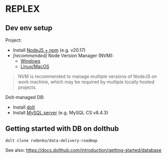# REPLEX

## Dev env setup

Project:
- Install [NodeJS + npm](https://nodejs.org/en/download/package-manager) (e.g. v20.17)
- _[recommended]_ Node Version Manager (NVM):
  - [Windows](https://github.com/coreybutler/nvm-windows/releases)
  - [Linux/MacOS](https://github.com/nvm-sh/nvm)

> NVM is recommended to manage multiple versions of NodeJS on work machine,
> which may be required by multiple locally hosted projects.

Dolt-managed DB:
- Install [dolt](https://docs.dolthub.com/introduction/installation)
- Install [MySQL server](https://dev.mysql.com/downloads/mysql/) (e.g. MySQL CS v8.4.3)

## Getting started with DB on dolthub

```
dolt clone rudenko/data-delivery-roadmap

```


See also: https://docs.dolthub.com/introduction/getting-started/database
